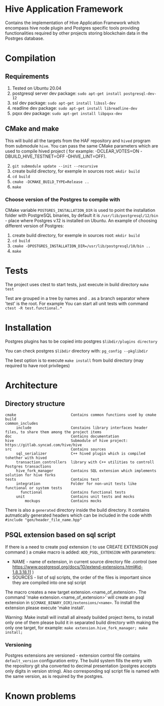 # Hive Application Framework

Contains the implementation of Hive Application Framework which encompass hive node plugin and Postgres specific tools providing
functionalities required by other projects storing blockchain data in the Postrges database.

# Compilation
## Requirements
1. Tested on Ubuntu 20.04
2. postgresql server dev package: `sudo apt-get install postgresql-dev-12`
3. ssl dev package:               `sudo apt-get install libssl-dev`
4. readline dev package:          `sudo apt-get install libreadline-dev`
5. pqxx dev package:              `sudo apt-get install libpqxx-dev`

## CMake and make
This will build all the targets from the HAF repository and `hived` program from submodule `hive`. You can pass
the same CMake parameters which are used to compile hived project ( for example: -DCLEAR_VOTES=ON -DBUILD_HIVE_TESTNET=OFF -DHIVE_LINT=OFF).

2. `git submodule update --init --recursive`
3. create build directory, for exemple in sources root: `mkdir build`
4. `cd build`
5. `cmake -DCMAKE_BUILD_TYPE=Release ..`
6. `make`

### Choose version of the Postgres to compile with
CMake variable `POSTGRES_INSTALLATION_DIR` is used to point the installation folder
with PostgreSQL binaries, by default it is `/usr/lib/postgresql/12/bin` - place where Postgres v.12
is installed on Ubuntu. An example of choosing different version of Postgres:
1. create build directory, for exemple in sources root: `mkdir build`
2. `cd build`
3. `cmake -DPOSTGRES_INSTALLATION_DIR=/usr/lib/postgresql/10/bin ..`
4. `make`

# Tests
The project uses ctest to start tests, just execute in build directory `make test`

Test are grouped in a tree by names and `.` as a branch separator where 'test' is the root.
For example You can start all unit tests with command `ctest -R test.functional.*` 

# Installation
Postgres plugins has to be copied into postgres `$libdir/plugins directory`

You can check postgres `$libdir` directory with: `pg_config --pkglibdir`

The best option is to execute `make install` from build directory (may required to have root privileges)

# Architecture
## Directory structure
   ```
   cmake                         Contains common functions used by cmake build
   common_includes
        include                  Constains library interfaces header files, to share them among the project items
   doc                           Contains documentation
   hive                          Submodule of hive project: https://gitlab.syncad.com/hive/hive
   src                           Contains sources
        sql_serializer           C++ hived plugin which is compiled tohether with hived
        transaction_controllers  library with C++ utilities to controll Postgres transactions 
        hive_fork_manager        Contains SQL extension which implements solution for hive forks 
   tests                         Contains test
        integration              Folder for non-unit tests like functional or system tests
          functional             Contains functional tests
        unit                     Contains unit tests and mocks
            mockups              Contains mocks 
   ```

There is also a `generated` directory inside the build directory. It contains autmatically generated headers which can be included
in the code whith ```#include "gen/header_file_name.hpp"```

## PSQL extension based on sql script
If there is a need to create psql extension ( to use CREATE EXTENSION psql command ) a cmake macro is added:
`ADD_PSQL_EXTENSION` with parameters:
- NAME - name of extension, in current source directory file <name>.control (see https://www.postgresql.org/docs/10/extend-extensions.html#id-1.8.3.18.11 ) 
- SOURCES - list of sql scripts, the order of the files is important since they are compiled into one sql script

The macro creates a new target extension.<name_of_extension>. The command 'make extension.<name_of_extension>' will create
an psql extension in `${CMAKE_BINARY_DIR}/extensions/<name>`.
To install the extension please execute 'make install'.

Warning: Make install will install all already builded project items, to install only one of them please build it
in separated build directory with making the only one target, for example: `make extension.hive_fork_manager; make install;` 

### Versioning
Postgres extensions are versioned - extension control file contains `default_version` configuration entry. The build system
fills the entry with the repository git sha converted to decimal presentation (postgres accepts only digits in version string).
Also corresponding sql script file is named with the same version, as is required by the postgres.
# Known problems
